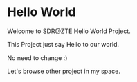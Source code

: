 # Hello World
Welcome to SDR@ZTE Hello World Project.

This Project just say Hello to our world.

No need to change :)

Let's browse other project in my space.

